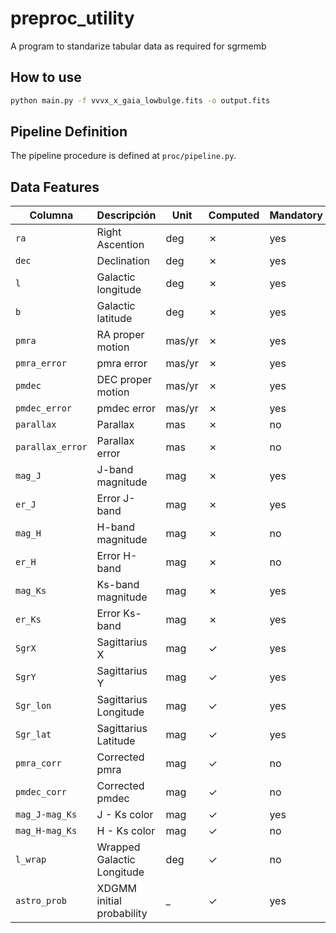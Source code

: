 # preproc_utility
A program to standarize tabular data as required for sgrmemb 


## How to use
```bash
python main.py -f vvvx_x_gaia_lowbulge.fits -o output.fits
```

## Pipeline Definition

The pipeline procedure is defined at `proc/pipeline.py`.

## Data Features

| Columna          | Descripción                | Unit   | Computed | Mandatory |
|------------------|----------------------------|--------|----------|-----------|
| `ra`             | Right Ascention            | deg    | ✗        | yes       |
| `dec`            | Declination                | deg    | ✗        | yes       |
| `l`              | Galactic longitude         | deg    | ✗        | yes       |
| `b`              | Galactic latitude          | deg    | ✗        | yes       |
| `pmra`           | RA proper motion           | mas/yr | ✗        | yes       |
| `pmra_error`     | pmra error                 | mas/yr | ✗        | yes       |
| `pmdec`          | DEC proper motion          | mas/yr | ✗        | yes       |
| `pmdec_error`    | pmdec error                | mas/yr | ✗        | yes       |
| `parallax`       | Parallax                   | mas    | ✗        | no        |
| `parallax_error` | Parallax error             | mas    | ✗        | no        |
| `mag_J`          | J-band magnitude           | mag    | ✗        | yes       |
| `er_J`           | Error J-band               | mag    | ✗        | yes       |
| `mag_H`          | H-band magnitude           | mag    | ✗        | no        |
| `er_H`           | Error H-band               | mag    | ✗        | no        |
| `mag_Ks`         | Ks-band magnitude          | mag    | ✗        | yes       |
| `er_Ks`          | Error Ks-band              | mag    | ✗        | yes       |
| `SgrX`           | Sagittarius X              | mag    | ✓        | yes       |
| `SgrY`           | Sagittarius Y              | mag    | ✓        | yes       |
| `Sgr_lon`        | Sagittarius Longitude      | mag    | ✓        | yes       |
| `Sgr_lat`        | Sagittarius Latitude       | mag    | ✓        | yes       |
| `pmra_corr`      | Corrected pmra             | mag    | ✓        | no        |
| `pmdec_corr`     | Corrected pmdec            | mag    | ✓        | no        |
| `mag_J-mag_Ks`   | J - Ks color               | mag    | ✓        | yes       |
| `mag_H-mag_Ks`   | H - Ks color               | mag    | ✓        | no        |
| `l_wrap`         | Wrapped Galactic Longitude | deg    | ✓        | no        |
| `astro_prob`     | XDGMM initial probability  | _      | ✓        | yes       |
